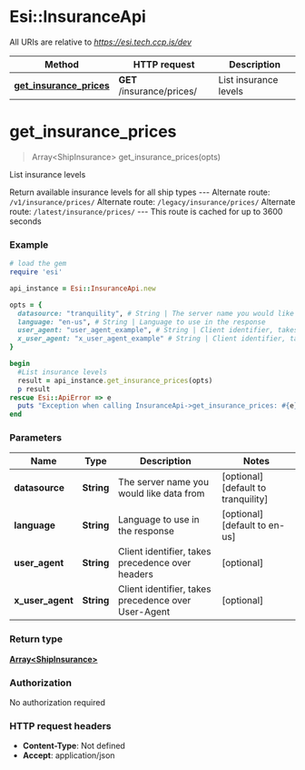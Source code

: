 # Esi::InsuranceApi

All URIs are relative to *https://esi.tech.ccp.is/dev*

Method | HTTP request | Description
------------- | ------------- | -------------
[**get_insurance_prices**](InsuranceApi.md#get_insurance_prices) | **GET** /insurance/prices/ | List insurance levels


# **get_insurance_prices**
> Array&lt;ShipInsurance&gt; get_insurance_prices(opts)

List insurance levels

Return available insurance levels for all ship types  ---  Alternate route: `/v1/insurance/prices/`  Alternate route: `/legacy/insurance/prices/`  Alternate route: `/latest/insurance/prices/`   ---  This route is cached for up to 3600 seconds

### Example
```ruby
# load the gem
require 'esi'

api_instance = Esi::InsuranceApi.new

opts = { 
  datasource: "tranquility", # String | The server name you would like data from
  language: "en-us", # String | Language to use in the response
  user_agent: "user_agent_example", # String | Client identifier, takes precedence over headers
  x_user_agent: "x_user_agent_example" # String | Client identifier, takes precedence over User-Agent
}

begin
  #List insurance levels
  result = api_instance.get_insurance_prices(opts)
  p result
rescue Esi::ApiError => e
  puts "Exception when calling InsuranceApi->get_insurance_prices: #{e}"
end
```

### Parameters

Name | Type | Description  | Notes
------------- | ------------- | ------------- | -------------
 **datasource** | **String**| The server name you would like data from | [optional] [default to tranquility]
 **language** | **String**| Language to use in the response | [optional] [default to en-us]
 **user_agent** | **String**| Client identifier, takes precedence over headers | [optional] 
 **x_user_agent** | **String**| Client identifier, takes precedence over User-Agent | [optional] 

### Return type

[**Array&lt;ShipInsurance&gt;**](ShipInsurance.md)

### Authorization

No authorization required

### HTTP request headers

 - **Content-Type**: Not defined
 - **Accept**: application/json



